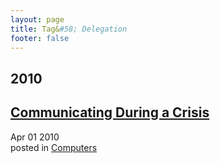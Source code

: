 ```yaml
---
layout: page
title: Tag&#58; Delegation
footer: false
---
```


<div id="blog-archives" class="category">
<h2>2010</h2>

<article>
<h1><a href="/2010/04/01/communicating-during-a-crisis/index.html">Communicating During a Crisis</a></h1>
<time datetime="2010-04-01T00:00:00-06:00" pubdate><span class='month'>Apr</span> <span class='day'>01</span> <span class='year'>2010</span></time>
<footer>
<span class="categories">posted in 
<a href='/categories/computers/'>Computers</a></span>
</footer>
</article>
</div>
